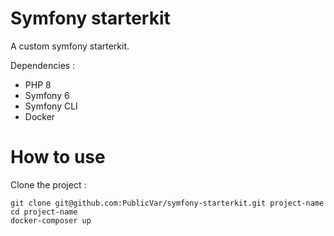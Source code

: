 # Symfony starterkit

A custom symfony starterkit.

Dependencies : 

* PHP 8
* Symfony 6
* Symfony CLI  
* Docker

# How to use 

Clone the project : 

```
git clone git@github.com:PublicVar/symfony-starterkit.git project-name
cd project-name
docker-composer up
```

```

```